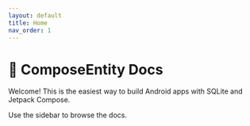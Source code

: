 ```yaml
---
layout: default
title: Home
nav_order: 1
---
```


# 📘 ComposeEntity Docs

Welcome! This is the easiest way to build Android apps with SQLite and Jetpack Compose.

Use the sidebar to browse the docs.
